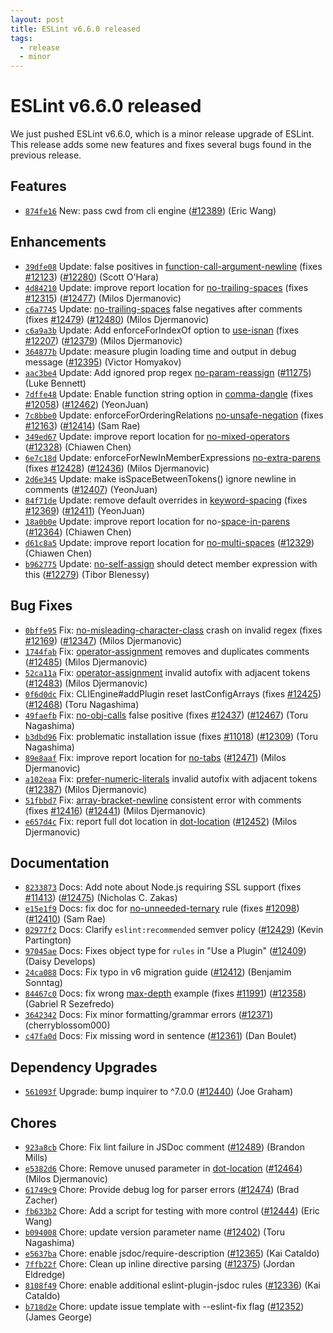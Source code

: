 ```yaml
---
layout: post
title: ESLint v6.6.0 released
tags:
  - release
  - minor
---
```

# ESLint v6.6.0 released

We just pushed ESLint v6.6.0, which is a minor release upgrade of ESLint. This release adds some new features and fixes several bugs found in the previous release.








## Features


* [`874fe16`](https://github.com/eslint/eslint/commit/874fe1642a10a0fb937ccccdd4d22343b84f80dc) New: pass cwd from cli engine ([#12389](https://github.com/eslint/eslint/issues/12389)) (Eric Wang)




## Enhancements


* [`39dfe08`](https://github.com/eslint/eslint/commit/39dfe0880fa934e287e8ea1f7b56d5cba8d43765) Update: false positives in [function-call-argument-newline](/docs/rules/function-call-argument-newline) (fixes [#12123](https://github.com/eslint/eslint/issues/12123)) ([#12280](https://github.com/eslint/eslint/issues/12280)) (Scott O'Hara)
* [`4d84210`](https://github.com/eslint/eslint/commit/4d842105c9c82026be668d7425213138903d4d41) Update: improve report location for [no-trailing-spaces](/docs/rules/no-trailing-spaces) (fixes [#12315](https://github.com/eslint/eslint/issues/12315)) ([#12477](https://github.com/eslint/eslint/issues/12477)) (Milos Djermanovic)
* [`c6a7745`](https://github.com/eslint/eslint/commit/c6a7745a1371a85932bfae5fec039d1b6fcfc128) Update: [no-trailing-spaces](/docs/rules/no-trailing-spaces) false negatives after comments (fixes [#12479](https://github.com/eslint/eslint/issues/12479)) ([#12480](https://github.com/eslint/eslint/issues/12480)) (Milos Djermanovic)
* [`c6a9a3b`](https://github.com/eslint/eslint/commit/c6a9a3bc58b69dbf9be9cd09b0283c081ca211e7) Update: Add enforceForIndexOf option to [use-isnan](/docs/rules/use-isnan) (fixes [#12207](https://github.com/eslint/eslint/issues/12207)) ([#12379](https://github.com/eslint/eslint/issues/12379)) (Milos Djermanovic)
* [`364877b`](https://github.com/eslint/eslint/commit/364877b2504e8f7ece04770b93d517e2f27458d0) Update: measure plugin loading time and output in debug message ([#12395](https://github.com/eslint/eslint/issues/12395)) (Victor Homyakov)
* [`aac3be4`](https://github.com/eslint/eslint/commit/aac3be435cccc241781150fcac728df04d086fa8) Update: Add ignored prop regex [no-param-reassign](/docs/rules/no-param-reassign) ([#11275](https://github.com/eslint/eslint/issues/11275)) (Luke Bennett)
* [`7dffe48`](https://github.com/eslint/eslint/commit/7dffe482d646d4e5f94fa87a22f3b5b2e0a4b189) Update: Enable function string option in [comma-dangle](/docs/rules/comma-dangle) (fixes [#12058](https://github.com/eslint/eslint/issues/12058)) ([#12462](https://github.com/eslint/eslint/issues/12462)) (YeonJuan)
* [`7c8bbe0`](https://github.com/eslint/eslint/commit/7c8bbe0391944e1f92e083a04715bf4b3fe6be5d) Update: enforceForOrderingRelations [no-unsafe-negation](/docs/rules/no-unsafe-negation) (fixes [#12163](https://github.com/eslint/eslint/issues/12163)) ([#12414](https://github.com/eslint/eslint/issues/12414)) (Sam Rae)
* [`349ed67`](https://github.com/eslint/eslint/commit/349ed6700e1155384597e1e6035550a96cb8a42d) Update: improve report location for [no-mixed-operators](/docs/rules/no-mixed-operators) ([#12328](https://github.com/eslint/eslint/issues/12328)) (Chiawen Chen)
* [`6e7c18d`](https://github.com/eslint/eslint/commit/6e7c18ddb30b32ee5b2e842cc8258aa7aebb7445) Update: enforceForNewInMemberExpressions [no-extra-parens](/docs/rules/no-extra-parens) (fixes [#12428](https://github.com/eslint/eslint/issues/12428)) ([#12436](https://github.com/eslint/eslint/issues/12436)) (Milos Djermanovic)
* [`2d6e345`](https://github.com/eslint/eslint/commit/2d6e345e3c2626b0f2252f22cfaffdf53ea0871a) Update: make isSpaceBetweenTokens() ignore newline in comments ([#12407](https://github.com/eslint/eslint/issues/12407)) (YeonJuan)
* [`84f71de`](https://github.com/eslint/eslint/commit/84f71de0e686e0fe37b83d6728ce1825caaa44fb) Update: remove default overrides in [keyword-spacing](/docs/rules/keyword-spacing) (fixes [#12369](https://github.com/eslint/eslint/issues/12369)) ([#12411](https://github.com/eslint/eslint/issues/12411)) (YeonJuan)
* [`18a0b0e`](https://github.com/eslint/eslint/commit/18a0b0e3df927428a22b5b5295f9faee4bd57246) Update: improve report location for no-[space-in-parens](/docs/rules/space-in-parens) ([#12364](https://github.com/eslint/eslint/issues/12364)) (Chiawen Chen)
* [`d61c8a5`](https://github.com/eslint/eslint/commit/d61c8a5a75447a36276f2d4f84afb3e1129618da) Update: improve report location for [no-multi-spaces](/docs/rules/no-multi-spaces) ([#12329](https://github.com/eslint/eslint/issues/12329)) (Chiawen Chen)
* [`b962775`](https://github.com/eslint/eslint/commit/b962775b8cb7c90985a5ab63e56744bb2ba79644) Update: [no-self-assign](/docs/rules/no-self-assign) should detect member expression with this ([#12279](https://github.com/eslint/eslint/issues/12279)) (Tibor Blenessy)




## Bug Fixes


* [`0bffe95`](https://github.com/eslint/eslint/commit/0bffe953d2752dd2d3045f2f8771c96b6cee8fc4) Fix: [no-misleading-character-class](/docs/rules/no-misleading-character-class) crash on invalid regex (fixes [#12169](https://github.com/eslint/eslint/issues/12169)) ([#12347](https://github.com/eslint/eslint/issues/12347)) (Milos Djermanovic)
* [`1744fab`](https://github.com/eslint/eslint/commit/1744faba3c93c869f7dbbf0a704d32e2692d6856) Fix: [operator-assignment](/docs/rules/operator-assignment) removes and duplicates comments ([#12485](https://github.com/eslint/eslint/issues/12485)) (Milos Djermanovic)
* [`52ca11a`](https://github.com/eslint/eslint/commit/52ca11a66ab6c2fb5a71d8b9869482f14f98cb9d) Fix: [operator-assignment](/docs/rules/operator-assignment) invalid autofix with adjacent tokens ([#12483](https://github.com/eslint/eslint/issues/12483)) (Milos Djermanovic)
* [`0f6d0dc`](https://github.com/eslint/eslint/commit/0f6d0dcdf5adc30079a7379bbf605a4ef3887a85) Fix: CLIEngine#addPlugin reset lastConfigArrays (fixes [#12425](https://github.com/eslint/eslint/issues/12425)) ([#12468](https://github.com/eslint/eslint/issues/12468)) (Toru Nagashima)
* [`49faefb`](https://github.com/eslint/eslint/commit/49faefbee3fc7daaf2482d9d7d23513d6ffda9e8) Fix: [no-obj-calls](/docs/rules/no-obj-calls) false positive (fixes [#12437](https://github.com/eslint/eslint/issues/12437)) ([#12467](https://github.com/eslint/eslint/issues/12467)) (Toru Nagashima)
* [`b3dbd96`](https://github.com/eslint/eslint/commit/b3dbd9657bbeac6571111a4429b03fc085ba6655) Fix: problematic installation issue (fixes [#11018](https://github.com/eslint/eslint/issues/11018)) ([#12309](https://github.com/eslint/eslint/issues/12309)) (Toru Nagashima)
* [`89e8aaf`](https://github.com/eslint/eslint/commit/89e8aafcc622a4763bed6b9d62f148ef95798f38) Fix: improve report location for [no-tabs](/docs/rules/no-tabs) ([#12471](https://github.com/eslint/eslint/issues/12471)) (Milos Djermanovic)
* [`a102eaa`](https://github.com/eslint/eslint/commit/a102eaa9ac19e1c6d92f79a4033e9048cfb64c0d) Fix: [prefer-numeric-literals](/docs/rules/prefer-numeric-literals) invalid autofix with adjacent tokens ([#12387](https://github.com/eslint/eslint/issues/12387)) (Milos Djermanovic)
* [`51fbbd7`](https://github.com/eslint/eslint/commit/51fbbd78f98f223d17071650f5117d07f60dadc2) Fix: [array-bracket-newline](/docs/rules/array-bracket-newline) consistent error with comments (fixes [#12416](https://github.com/eslint/eslint/issues/12416)) ([#12441](https://github.com/eslint/eslint/issues/12441)) (Milos Djermanovic)
* [`e657d4c`](https://github.com/eslint/eslint/commit/e657d4ccb9f3dd5cacceaaa40ffe24ac29a1349a) Fix: report full dot location in [dot-location](/docs/rules/dot-location) ([#12452](https://github.com/eslint/eslint/issues/12452)) (Milos Djermanovic)




## Documentation


* [`8233873`](https://github.com/eslint/eslint/commit/8233873b8e5facd80ab7b172bff1e896a9c5fd39) Docs: Add note about Node.js requiring SSL support (fixes [#11413](https://github.com/eslint/eslint/issues/11413)) ([#12475](https://github.com/eslint/eslint/issues/12475)) (Nicholas C. Zakas)
* [`e15e1f9`](https://github.com/eslint/eslint/commit/e15e1f933f287d274a726e7f0f0a1dd80f0964af) Docs: fix doc for [no-unneeded-ternary](/docs/rules/no-unneeded-ternary) rule (fixes [#12098](https://github.com/eslint/eslint/issues/12098)) ([#12410](https://github.com/eslint/eslint/issues/12410)) (Sam Rae)
* [`02977f2`](https://github.com/eslint/eslint/commit/02977f25a922dd0b8617c16116bb4364d0f30e94) Docs: Clarify `eslint:recommended` semver policy ([#12429](https://github.com/eslint/eslint/issues/12429)) (Kevin Partington)
* [`97045ae`](https://github.com/eslint/eslint/commit/97045ae0805e6503887eef0b131dcb9e70b6d185) Docs: Fixes object type for `rules` in "Use a Plugin" ([#12409](https://github.com/eslint/eslint/issues/12409)) (Daisy Develops)
* [`24ca088`](https://github.com/eslint/eslint/commit/24ca088fdc901feef8f10b050414fbde64b55c7d) Docs: Fix typo in v6 migration guide ([#12412](https://github.com/eslint/eslint/issues/12412)) (Benjamim Sonntag)
* [`84467c0`](https://github.com/eslint/eslint/commit/84467c07461cc47ee43807ba9014e13700473c5c) Docs: fix wrong [max-depth](/docs/rules/max-depth) example (fixes [#11991](https://github.com/eslint/eslint/issues/11991)) ([#12358](https://github.com/eslint/eslint/issues/12358)) (Gabriel R Sezefredo)
* [`3642342`](https://github.com/eslint/eslint/commit/364234262efabd91fa8bd53161d9d3e1e37e7944) Docs: Fix minor formatting/grammar errors ([#12371](https://github.com/eslint/eslint/issues/12371)) (cherryblossom000)
* [`c47fa0d`](https://github.com/eslint/eslint/commit/c47fa0dfc76211b3b0e5649c63acdd9606ce0eca) Docs: Fix missing word in sentence ([#12361](https://github.com/eslint/eslint/issues/12361)) (Dan Boulet)




## Dependency Upgrades


* [`561093f`](https://github.com/eslint/eslint/commit/561093fc4267a4ae317d63bc9f103020fad88802) Upgrade: bump inquirer to ^7.0.0 ([#12440](https://github.com/eslint/eslint/issues/12440)) (Joe Graham)






## Chores


* [`923a8cb`](https://github.com/eslint/eslint/commit/923a8cb752b8dee1e622c5fd36f3f53288e30602) Chore: Fix lint failure in JSDoc comment ([#12489](https://github.com/eslint/eslint/issues/12489)) (Brandon Mills)
* [`e5382d6`](https://github.com/eslint/eslint/commit/e5382d6e4eb1344f537b6f107535269e9939fcb8) Chore: Remove unused parameter in [dot-location](/docs/rules/dot-location) ([#12464](https://github.com/eslint/eslint/issues/12464)) (Milos Djermanovic)
* [`61749c9`](https://github.com/eslint/eslint/commit/61749c94bd8a2ebcdfb89e0cd48c4a029a945079) Chore: Provide debug log for parser errors ([#12474](https://github.com/eslint/eslint/issues/12474)) (Brad Zacher)
* [`fb633b2`](https://github.com/eslint/eslint/commit/fb633b2bbd0a390b247047524fdd1f612dbab803) Chore: Add a script for testing with more control ([#12444](https://github.com/eslint/eslint/issues/12444)) (Eric Wang)
* [`b094008`](https://github.com/eslint/eslint/commit/b094008fb196dc1de5b4c27b7dbf0bcbb4b7b352) Chore: update version parameter name ([#12402](https://github.com/eslint/eslint/issues/12402)) (Toru Nagashima)
* [`e5637ba`](https://github.com/eslint/eslint/commit/e5637badd42f087d115f81575b832097fe6fe554) Chore: enable jsdoc/require-description ([#12365](https://github.com/eslint/eslint/issues/12365)) (Kai Cataldo)
* [`7ffb22f`](https://github.com/eslint/eslint/commit/7ffb22f61cf1622511a7fe42b5ead7c3b216df5e) Chore: Clean up inline directive parsing ([#12375](https://github.com/eslint/eslint/issues/12375)) (Jordan Eldredge)
* [`8108f49`](https://github.com/eslint/eslint/commit/8108f49f9fa0c2de80b3b66c847551beff585951) Chore: enable additional eslint-plugin-jsdoc rules ([#12336](https://github.com/eslint/eslint/issues/12336)) (Kai Cataldo)
* [`b718d2e`](https://github.com/eslint/eslint/commit/b718d2e6c9fe3fc56aa7cfc68b1a40b5cd8a7c01) Chore: update issue template with --eslint-fix flag ([#12352](https://github.com/eslint/eslint/issues/12352)) (James George)


